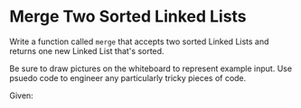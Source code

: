 # Merge Two Sorted Linked Lists
Write a function called `merge` that accepts two sorted
Linked Lists and returns one new Linked List that's sorted.

Be sure to draw pictures on the whiteboard to represent
example input. Use psuedo code to engineer any particularly
tricky pieces of code.

Given:


